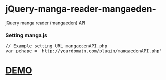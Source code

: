 jQuery-manga-reader-mangaeden-
==============================

jQuery manga reader (mangaeden) <a href="http://mangaeden.com/api/" target="_BLANK">API</a>
<h3>Setting manga.js</h3>
<pre>
// Example setting URL mangaedenAPI.php
var pehape = 'http://yourdomain.com/plugin/mangaedenAPI.php';
</pre>

<h1><a href="http://ibacor.com/download/demo/manga-reader/" target="_BLANK">DEMO</a></h1>
